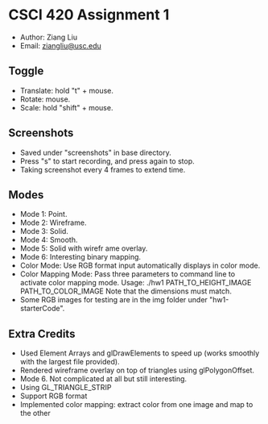 # CSCI 420 Assignment 1
* Author: Ziang Liu
* Email: ziangliu@usc.edu

## Toggle
* Translate: hold "t" + mouse.
* Rotate: mouse.
* Scale: hold "shift" + mouse.

## Screenshots
* Saved under "screenshots" in base directory.
* Press "s" to start recording, and press again to stop.
* Taking screenshot every 4 frames to extend time.

## Modes
* Mode 1: Point.
* Mode 2: Wireframe.
* Mode 3: Solid.
* Mode 4: Smooth.
* Mode 5: Solid with wirefr ame overlay.
* Mode 6: Interesting binary mapping.
* Color Mode: Use RGB format input automatically displays in color mode.
* Color Mapping Mode: Pass three parameters to command line to activate color mapping mode. Usage: ./hw1 PATH_TO_HEIGHT_IMAGE PATH_TO_COLOR_IMAGE
Note that the dimensions must match.
* Some RGB images for testing are in the img folder under "hw1-starterCode".

## Extra Credits
* Used Element Arrays and glDrawElements to speed up (works smoothly with the largest file provided).
* Rendered wireframe overlay on top of triangles using glPolygonOffset.
* Mode 6. Not complicated at all but still interesting.
* Using GL_TRIANGLE_STRIP
* Support RGB format
* Implemented color mapping: extract color from one image and map to the other
